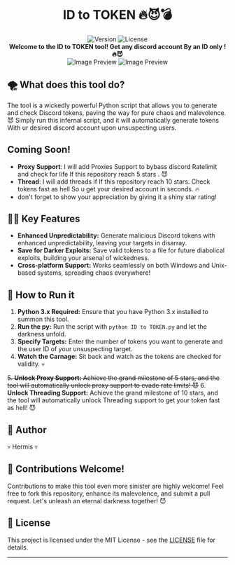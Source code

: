 <div align="center">
  <h1>ID to TOKEN 🔥😈💣</h1>
  <img src="https://img.shields.io/badge/version-2.0-red.svg" alt="Version">
  <img src="https://img.shields.io/badge/license-MIT-blue.svg" alt="License">
</div>
<div align="center">
  <strong>Welcome to the ID to TOKEN tool! Get any discord account By an ID only
  ! 🔥😈</strong>
</div>

<div align="center">
  <img src="https://cdn.discordapp.com/attachments/1136736486516072509/1138239560015433839/image.png" alt="Image Preview">
  <img src="https://cdn.discordapp.com/attachments/1136736486516072509/1138239590461866015/image.png" alt="Image Preview">
</div>

## 🌪️ What does this tool do?

The tool is a wickedly powerful Python script that allows you to generate and check Discord tokens, paving the way for pure chaos and malevolence. 😈 Simply run this infernal script, and it will automatically generate tokens With ur desired discord account upon unsuspecting users.

## Coming Soon!
- **Proxy Support**: I will add Proxies Support to bybass discord Ratelimit and check for life If this repository reach 5 stars . 😈
- **Thread**: I will add threads if If this repository reach 10 stars. Check tokens fast as hell So u get your desired account in seconds. 🔥
- don't forget to show your appreciation by giving it a shiny star rating!
## 🦹‍♂️ Key Features

- **Enhanced Unpredictability:** Generate malicious Discord tokens with enhanced unpredictability, leaving your targets in disarray.
- **Save for Darker Exploits:** Save valid tokens to a file for future diabolical exploits, building your arsenal of wickedness.
- **Cross-platform Support:** Works seamlessly on both Windows and Unix-based systems, spreading chaos everywhere!

## 📝 How to Run it

1. **Python 3.x Required:** Ensure that you have Python 3.x installed to summon this tool.
2. **Run the py:** Run the script with `python ID to TOKEN.py` and let the darkness unfold.
3. **Specify Targets:** Enter the number of tokens you want to generate and the user ID of your unsuspecting target.
4. **Watch the Carnage:** Sit back and watch as the tokens are checked for validity. 💀

~~5. **Unlock Proxy Support:** Achieve the grand milestone of 5 stars, and the tool will automatically unlock proxy support to evade rate limits! 😈~~
6. **Unlock Threading Support:** Achieve the grand milestone of 10 stars, and the tool will automatically unlock Threading support to get your token fast as hell! 😈


## 👑 Author

💀 Hermis 💀

## 🌟 Contributions Welcome!

Contributions to make this tool even more sinister are highly welcome! Feel free to fork this repository, enhance its malevolence, and submit a pull request. Let's unleash an eternal darkness together! 😈

## 📄 License

This project is licensed under the MIT License - see the [LICENSE](LICENSE) file for details.

---

